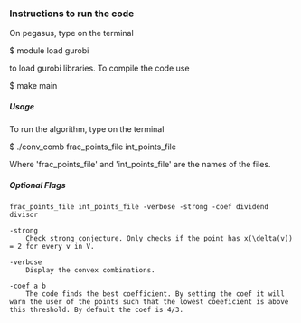 ### Instructions to run the code

On pegasus, type on the terminal

$ module load gurobi

to load gurobi libraries. To compile the code use

$ make main

##### Usage
To run the algorithm, type on the terminal

$	./conv_comb frac_points_file int_points_file

Where 'frac_points_file' and 'int_points_file' are the names of the files.

##### Optional Flags

	frac_points_file int_points_file -verbose -strong -coef dividend divisor

	-strong
		Check strong conjecture. Only checks if the point has x(\delta(v)) = 2 for every v in V.
	
	-verbose
		Display the convex combinations.
	
	-coef a b
		The code finds the best coefficient. By setting the coef it will warn the user of the points such that the lowest coeeficient is above this threshold. By default the coef is 4/3.
